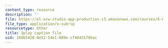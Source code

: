 ```yaml
---
content_type: resource
description: ''
file: https://ol-ocw-studio-app-production.s3.amazonaws.com/courses/6-006-introduction-to-algorithms-fall-2011/160b54288e5254e1889ecf48431f6bac_5JxShDZ_ylo.srt
file_type: application/x-subrip
resourcetype: Other
title: 3play caption file
uid: 160b5428-8e52-54e1-889e-cf48431f6bac
---
```

